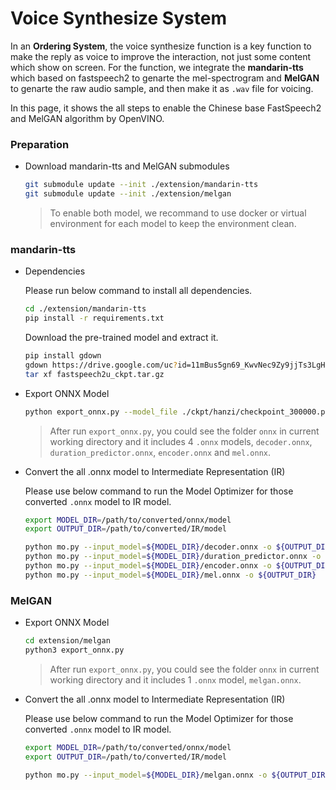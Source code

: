 # Voice Synthesize System

In an **Ordering System**, the voice synthesize function is a key function to make the reply as voice to improve the interaction, not just some content which show on screen. For the function, we integrate the **mandarin-tts** which based on fastspeech2 to genarte the mel-spectrogram and **MelGAN** to genarte the raw audio sample, and then make it as `.wav` file for voicing.

In this page, it shows the all steps to enable the Chinese base FastSpeech2 and MelGAN algorithm by OpenVINO. 

### Preparation

* Download mandarin-tts and MelGAN submodules

    ```sh
    git submodule update --init ./extension/mandarin-tts
    git submodule update --init ./extension/melgan 
    ``` 
    > To enable both model, we recommand to use docker or virtual environment for each model to keep the environment clean.

### mandarin-tts

* Dependencies

    Please run below command to install all dependencies.
    
    ```sh
    cd ./extension/mandarin-tts
    pip install -r requirements.txt
    ```
    
    Download the pre-trained model and extract it.
    
    ```sh
    pip install gdown
    gdown https://drive.google.com/uc?id=11mBus5gn69_KwvNec9Zy9jjTs3LgHdx3
    tar xf fastspeech2u_ckpt.tar.gz 
    ```

* Export ONNX Model

    ```sh
    python export_onnx.py --model_file ./ckpt/hanzi/checkpoint_300000.pth.tar --text_file ./test.txt --channel 2 --duration_control 1.0 --output_dir ./output
    ```

    > After run `export_onnx.py`, you could see the folder `onnx` in current working directory and it includes 4 `.onnx` models, `decoder.onnx`, `duration_predictor.onnx`, `encoder.onnx` and `mel.onnx`.
   
* Convert the all .onnx model to Intermediate Representation (IR)

    Please use below command to run the Model Optimizer for those converted `.onnx` model to IR model.

    ```sh
    export MODEL_DIR=/path/to/converted/onnx/model
    export OUTPUT_DIR=/path/to/converted/IR/model

    python mo.py --input_model=${MODEL_DIR}/decoder.onnx -o ${OUTPUT_DIR}
    python mo.py --input_model=${MODEL_DIR}/duration_predictor.onnx -o ${OUTPUT_DIR}
    python mo.py --input_model=${MODEL_DIR}/encoder.onnx -o ${OUTPUT_DIR}
    python mo.py --input_model=${MODEL_DIR}/mel.onnx -o ${OUTPUT_DIR}
    ```


### MelGAN

* Export ONNX Model

    ```sh
    cd extension/melgan
    python3 export_onnx.py
    ```

    > After run `export_onnx.py`, you could see the folder `onnx` in current working directory and it includes 1 `.onnx` model, `melgan.onnx`.
   
* Convert the all .onnx model to Intermediate Representation (IR)

    Please use below command to run the Model Optimizer for those converted `.onnx` model to IR model.

    ```sh
    export MODEL_DIR=/path/to/converted/onnx/model
    export OUTPUT_DIR=/path/to/converted/IR/model

    python mo.py --input_model=${MODEL_DIR}/melgan.onnx -o ${OUTPUT_DIR}
    ```


